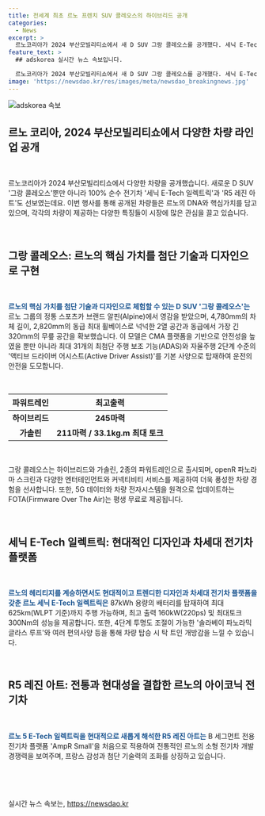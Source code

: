```yaml
---
title: 전세계 최초 르노 프렌치 SUV 콜레오스의 하이브리드 공개
categories:
  - News
excerpt: >
  르노코리아가 2024 부산모빌리티쇼에서 새 D SUV 그랑 콜레오스를 공개했다. 세닉 E-Tech 일렉트릭과 R5 레진 아트도 출시 예정이며, 그랑 콜레오스는 하이브리드와 가솔린 파워트레인으로 출시되며 많은 안전 및 편의 기능을 탑재했다. 세닉 E-Tech 일렉트릭은 100% 순수 전기차로 최대 625km 주행 가능하며, R5 레진 아트는 르노의 아이코닉 모델을 현대적으로 재해석한 모델이다. 이번 모델은 르노의 헤리티지를 현대적으로 보여주고, 전기차 시장에서 기존의 이미지를 새롭게 조명하고 있다.
feature_text: >
  ## adskorea 실시간 뉴스 속보입니다.

  르노코리아가 2024 부산모빌리티쇼에서 새 D SUV 그랑 콜레오스를 공개했다. 세닉 E-Tech 일렉트릭과 R5 레진 아트도 출시 예정이며, 그랑 콜레오스는 하이브리드와 가솔린 파워트레인으로 출시되며 많은 안전 및 편의 기능을 탑재했다. 세닉 E-Tech 일렉트릭은 100% 순수 전기차로 최대 625km 주행 가능하며, R5 레진 아트는 르노의 아이코닉 모델을 현대적으로 재해석한 모델이다. 이번 모델은 르노의 헤리티지를 현대적으로 보여주고, 전기차 시장에서 기존의 이미지를 새롭게 조명하고 있다.
image: 'https://newsdao.kr/res/images/meta/newsdao_breakingnews.jpg'
---
```


<p><img src="https://newsdao.kr/res/images/meta/newsdao_breakingnews.jpg" alt="adskorea 속보" /></p>

<h2 data-ke-size="size26">르노 코리아, 2024 부산모빌리티쇼에서 다양한 차량 라인업 공개</h2>

<p data-ke-size="size16">&nbsp;</p>

<p data-ke-size="size16">르노코리아가 2024 부산모빌리티쇼에서 다양한 차량을 공개했습니다. 새로운 D SUV '그랑 콜레오스'뿐만 아니라 100% 순수 전기차 '세닉 E-Tech 일렉트릭'과 'R5 레진 아트'도 선보였는데요. 이번 행사를 통해 공개된 차량들은 르노의 DNA와 핵심가치를 담고 있으며, 각각의 차량이 제공하는 다양한 특징들이 시장에 많은 관심을 끌고 있습니다.</p>

<p data-ke-size="size16">&nbsp;</p>

<h2 data-ke-size="size24">그랑 콜레오스: 르노의 핵심 가치를 첨단 기술과 디자인으로 구현</h2>

<p data-ke-size="size16">&nbsp;</p>

<p data-ke-size="size16"><b><span style="color: #1a5490;">르노의 핵심 가치를 첨단 기술과 디자인으로 체험할 수 있는 D SUV '그랑 콜레오스'는</span></b> 르노 그룹의 정통 스포츠카 브랜드 알핀(Alpine)에서 영감을 받았으며, 4,780mm의 차체 길이, 2,820mm의 동급 최대 휠베이스로 넉넉한 2열 공간과 동급에서 가장 긴 320mm의 무릎 공간을 확보했습니다. 이 모델은 CMA 플랫폼을 기반으로 안전성을 높였을 뿐만 아니라 최대 31개의 최첨단 주행 보조 기능(ADAS)와 자율주행 2단계 수준의 '액티브 드라이버 어시스트(Active Driver Assist)'를 기본 사양으로 탑재하여 운전의 안전을 도모합니다.</p>

<p data-ke-size="size16">&nbsp;</p>

<table>
    <thead>
        <tr>
            <th scope="col" style="text-align: center;"><b>파워트레인</b></th>
            <th scope="col" style="text-align: center;"><b>최고출력</b></th>
        </tr>
    </thead>
    <tbody>
        <tr>
            <td style="text-align: center;"><b>하이브리드</b></td>
            <td style="text-align: center;"><b>245마력</b></td>
        </tr>
        <tr>
            <td style="text-align: center;"><b>가솔린</b></td>
            <td style="text-align: center;"><b>211마력 / 33.1kg.m 최대 토크</b></td>
        </tr>
    </tbody>
</table>

<p data-ke-size="size16">&nbsp;</p>

<p data-ke-size="size16">그랑 콜레오스는 하이브리드와 가솔린, 2종의 파워트레인으로 출시되며, openR 파노라마 스크린과 다양한 엔터테인먼트와 커넥티비티 서비스를 제공하여 더욱 풍성한 차량 경험을 선사합니다. 또한, 5G 데이터와 차량 전자시스템을 원격으로 업데이트하는 FOTA(Firmware Over The Air)는 평생 무료로 제공됩니다.</p>

<p data-ke-size="size16">&nbsp;</p>

<h2 data-ke-size="size24">세닉 E-Tech 일렉트릭: 현대적인 디자인과 차세대 전기차 플랫폼</h2>

<p data-ke-size="size16">&nbsp;</p>

<p data-ke-size="size16"><b><span style="color: #1a5490;">르노의 헤리티지를 계승하면서도 현대적이고 트렌디한 디자인과 차세대 전기차 플랫폼을 갖춘 르노 세닉 E-Tech 일렉트릭은</span></b> 87kWh 용량의 배터리를 탑재하여 최대 625km(WLPT 기준)까지 주행 가능하며, 최고 출력 160kW(220ps) 및 최대토크 300Nm의 성능을 제공합니다. 또한, 4단계 투명도 조절이 가능한 '솔라베이 파노라믹 글라스 루프'와 여러 편의사양 등을 통해 차량 탑승 시 탁 트인 개방감을 느낄 수 있습니다.</p>

<p data-ke-size="size16">&nbsp;</p>

<h2 data-ke-size="size24">R5 레진 아트: 전통과 현대성을 결합한 르노의 아이코닉 전기차</h2>

<p data-ke-size="size16">&nbsp;</p>

<p data-ke-size="size16"><b><span style="color: #1a5490;">르노 5 E-Tech 일렉트릭을 현대적으로 새롭게 해석한 R5 레진 아트는</span></b> B 세그먼트 전용 전기차 플랫폼 'AmpR Small'을 처음으로 적용하여 전통적인 르노의 소형 전기차 개발 경쟁력을 보여주며, 프랑스 감성과 첨단 기술력의 조화를 상징하고 있습니다.</p>

<p data-ke-size="size16">&nbsp;</p>

<p data-ke-size="size16">&nbsp;</p>
실시간 뉴스 속보는, <a href="https://newsdao.kr" rel="dofollow">https://newsdao.kr</a>


